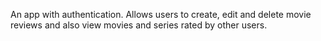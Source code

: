 An app with authentication. Allows users to create, edit and delete movie reviews and also view movies and series rated by other users.
